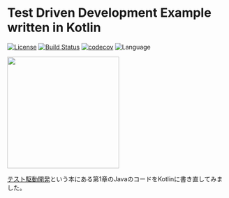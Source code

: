 # Test Driven Development Example written in Kotlin

[![License](https://img.shields.io/badge/License-Apache%202.0-blue.svg)](https://opensource.org/licenses/Apache-2.0)
[![Build Status](https://travis-ci.org/mnrn/tdd-example.svg?branch=master)](https://travis-ci.org/mnrn/tdd-example)
[![codecov](https://codecov.io/gh/mnrn/tdd-example/branch/master/graph/badge.svg)](https://codecov.io/gh/mnrn/tdd-example)
![Language](https://img.shields.io/badge/Language-Kotlin-orange)

<img src="https://images-na.ssl-images-amazon.com/images/I/719E-POor7L.jpg" 
width="256">

[テスト駆動開発](https://shop.ohmsha.co.jp/shopdetail/000000004967/)という本にある第1章のJavaのコードをKotlinに書き直してみました。
